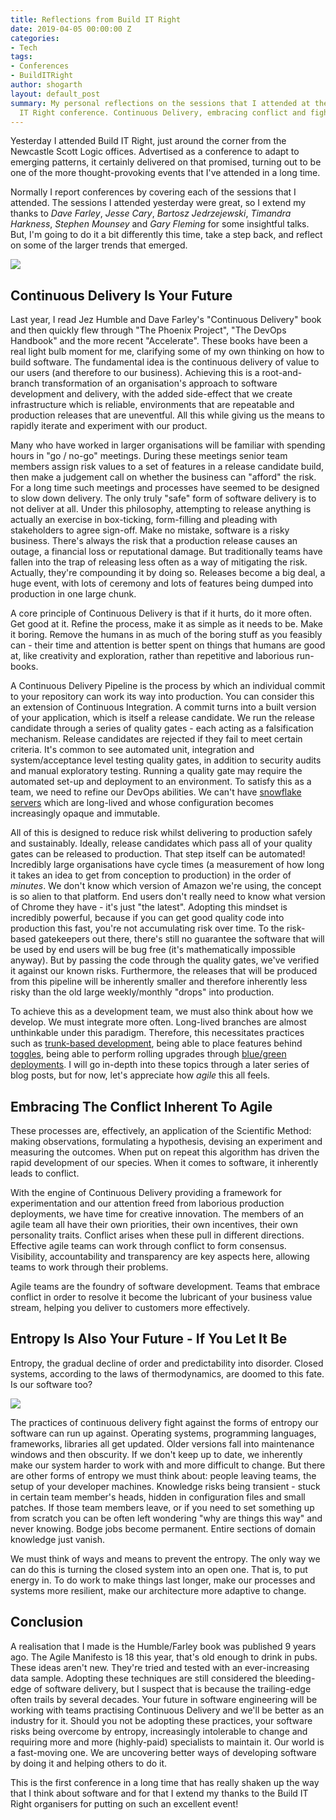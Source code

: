 ```yaml
---
title: Reflections from Build IT Right
date: 2019-04-05 00:00:00 Z
categories:
- Tech
tags:
- Conferences
- BuildITRight
author: shogarth
layout: default_post
summary: My personal reflections on the sessions that I attended at the 2019 Build
  IT Right conference. Continuous Delivery, embracing conflict and fighting entropy.
---
```


Yesterday I attended Build IT Right, just around the corner from the Newcastle Scott Logic offices. Advertised as a conference to adapt to emerging patterns, it certainly delivered on that promised, turning out to be one of the more thought-provoking events that I've attended in a long time.

Normally I report conferences by covering each of the sessions that I attended. The sessions I attended yesterday were great, so I extend my thanks to *Dave Farley*, *Jesse Cary*, *Bartosz Jedrzejewski*, *Timandra Harkness*, *Stephen Mounsey* and *Gary Fleming* for some insightful talks. But, I'm going to do it a bit differently this time, take a step back, and reflect on some of the larger trends that emerged.

<img src="{{ site.baseurl }}/shogarth/assets/builditright/stage.jpg" />

## Continuous Delivery Is Your Future
Last year, I read Jez Humble and Dave Farley's "Continuous Delivery" book and then quickly flew through "The Phoenix Project", "The DevOps Handbook" and the more recent "Accelerate". These books have been a real light bulb moment for me, clarifying some of my own thinking on how to build software. The fundamental idea is the continuous delivery of value to our users (and therefore to our business). Achieving this is a root-and-branch transformation of an organisation's approach to software development and delivery, with the added side-effect that we create infrastructure which is reliable, environments that are repeatable and production releases that are uneventful. All this while giving us the means to rapidly iterate and experiment with our product.

Many who have worked in larger organisations will be familiar with spending hours in "go / no-go" meetings. During these meetings senior team members assign risk values to a set of features in a release candidate build, then make a judgement call on whether the business can "afford" the risk. For a long time such meetings and processes have seemed to be designed to slow down delivery. The only truly "safe" form of software delivery is to not deliver at all. Under this philosophy, attempting to release anything is actually an exercise in box-ticking, form-filling and pleading with stakeholders to agree sign-off. Make no mistake, software is a risky business. There's always the risk that a production release causes an outage, a financial loss or reputational damage. But traditionally teams have fallen into the trap of releasing less often as a way of mitigating the risk. Actually, they're compounding it by doing so. Releases become a big deal, a huge event, with lots of ceremony and lots of features being dumped into production in one large chunk.

A core principle of Continuous Delivery is that if it hurts, do it more often. Get good at it. Refine the process, make it as simple as it needs to be. Make it boring. Remove the humans in as much of the boring stuff as you feasibly can - their time and attention is better spent on things that humans are good at, like creativity and exploration, rather than repetitive and laborious run-books.

A Continuous Delivery Pipeline is the process by which an individual commit to your repository can work its way into production. You can consider this an extension of Continuous Integration. A commit turns into a built version of your application, which is itself a release candidate. We run the release candidate through a series of quality gates - each acting as a falsification mechanism. Release candidates are rejected if they fail to meet certain criteria. It's common to see automated unit, integration and system/acceptance level testing quality gates, in addition to security audits and manual exploratory testing. Running a quality gate may require the automated set-up and deployment to an environment. To satisfy this as a team, we need to refine our DevOps abilities. We can't have [snowflake servers](https://martinfowler.com/bliki/SnowflakeServer.html) which are long-lived and whose configuration becomes increasingly opaque and immutable.

All of this is designed to reduce risk whilst delivering to production safely and sustainably. Ideally, release candidates which pass all of your quality gates can be released to production. That step itself can be automated! Incredibly large organisations have cycle times (a measurement of how long it takes an idea to get from conception to production) in the order of *minutes*. We don't know which version of Amazon we're using, the concept is so alien to that platform. End users don't really need to know what version of Chrome they have - it's just "the latest". Adopting this mindset is incredibly powerful, because if you can get good quality code into production this fast, you're not accumulating risk over time. To the risk-based gatekeepers out there, there's still no guarantee the software that will be used by end users will be bug free (it's mathematically impossible anyway). But by passing the code through the quality gates, we've verified it against our known risks. Furthermore, the releases that will be produced from this pipeline will be inherently smaller and therefore inherently less risky than the old large weekly/monthly "drops" into production.

To achieve this as a development team, we must also think about how we develop. We must integrate more often. Long-lived branches are almost unthinkable under this paradigm. Therefore, this necessitates practices such as [trunk-based development](https://trunkbaseddevelopment.com/), being able to place features behind [toggles](https://martinfowler.com/articles/feature-toggles.html), being able to perform rolling upgrades through [blue/green deployments](https://octopus.com/docs/deployment-patterns/blue-green-deployments). I will go in-depth into these topics through a later series of blog posts, but for now, let's appreciate how _agile_ this all feels.

## Embracing The Conflict Inherent To Agile
These processes are, effectively, an application of the Scientific Method: making observations, formulating a hypothesis, devising an experiment and measuring the outcomes. When put on repeat this algorithm has driven the rapid development of our species. When it comes to software, it inherently leads to conflict.

With the engine of Continuous Delivery providing a framework for experimentation and our attention freed from laborious production deployments, we have time for creative innovation. The members of an agile team all have their own priorities, their own incentives, their own personality traits. Conflict arises when these pull in different directions. Effective agile teams can work through conflict to form consensus. Visibility, accountability and transparency are key aspects here, allowing teams to work through their problems.

Agile teams are the foundry of software development. Teams that embrace conflict in order to resolve it become the lubricant of your business value stream, helping you deliver to customers more effectively.

## Entropy Is Also Your Future - If You Let It Be
Entropy, the gradual decline of order and predictability into disorder. Closed systems, according to the laws of thermodynamics, are doomed to this fate. Is our software too?

<img src="{{ site.baseurl }}/shogarth/assets/builditright/entropy.jpg" />

The practices of continuous delivery fight against the forms of entropy our software can run up against. Operating systems, programming languages, frameworks, libraries all get updated. Older versions fall into maintenance windows and then obscurity. If we don't keep up to date, we inherently make our system harder to work with and more difficult to change. But there are other forms of entropy we must think about: people leaving teams, the setup of your developer machines. Knowledge risks being transient - stuck in certain team member's heads, hidden in configuration files and small patches. If those team members leave, or if you need to set something up from scratch you can be often left wondering "why are things this way" and never knowing. Bodge jobs become permanent. Entire sections of domain knowledge just vanish.

We must think of ways and means to prevent the entropy. The only way we can do this is turning the closed system into an open one. That is, to put energy in. To do work to make things last longer, make our processes and systems more resilient, make our architecture more adaptive to change.

## Conclusion
A realisation that I made is the Humble/Farley book was published 9 years ago. The Agile Manifesto is 18 this year, that's old enough to drink in pubs. These ideas aren't new. They're tried and tested with an ever-increasing data sample. Adopting these techniques are still considered the bleeding-edge of software delivery, but I suspect that is because the trailing-edge often trails by several decades. Your future in software engineering will be working with teams practising Continuous Delivery and we'll be better as an industry for it. Should you not be adopting these practices, your software risks being overcome by entropy, increasingly intolerable to change and requiring more and more (highly-paid) specialists to maintain it. Our world is a fast-moving one. We are uncovering better ways of developing software by doing it and helping others to do it.

This is the first conference in a long time that has really shaken up the way that I think about software and for that I extend my thanks to the Build IT Right organisers for putting on such an excellent event!
